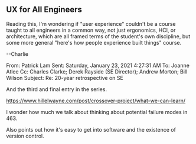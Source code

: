 ## UX for All Engineers

Reading this, I'm wondering if "user experience" couldn't be a course taught to all engineers in a common way, not just ergonomics, HCI, or architecture, which are all framed terms of the student's own discipline, but some more general "here's how people experience built things" course.


--Charlie

From: Patrick Lam
Sent: Saturday, January 23, 2021 4:27:31 AM
To: Joanne Atlee
Cc: Charles Clarke; Derek Rayside (SE Director); Andrew Morton; Bill Wilson
Subject: Re: 20-year retrospective on SE
 
And the third and final entry in the series.

https://www.hillelwayne.com/post/crossover-project/what-we-can-learn/

I wonder how much we talk about thinking about potential failure modes
in 463.

Also points out how it's easy to get into software and the existence of
version control.

